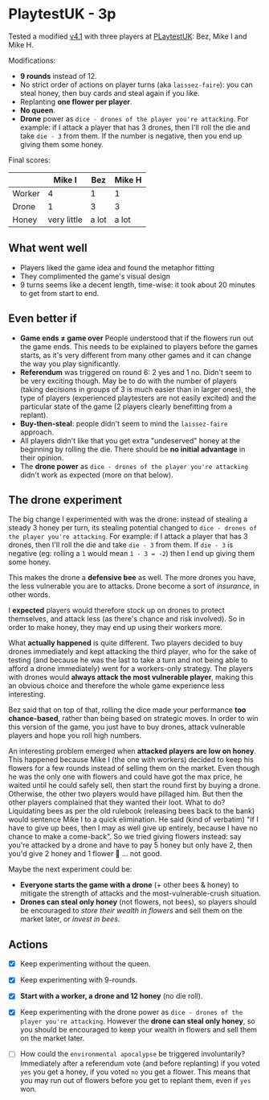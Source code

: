 # PlaytestUK - 3p

Tested a modified [v4.1](../versions/v4.1) with three players at [PLaytestUK](https://www.meetup.com/Playtest/events/238614773/): Bez, Mike I and Mike H.

Modifications:

* **9 rounds** instead of 12.
* No strict order of actions on player turns (aka `laissez-faire`): you can steal honey, then buy cards and steal again if you like.
* Replanting **one flower per player**.
* **No queen**.
* **Drone** power as `dice - drones of the player you're attacking`. For example: if I attack a player that has 3 drones, then I'll roll the die and take `die - 3` from them. If the number is negative, then you end up giving them some honey.

Final scores:

|  | Mike I | Bez | Mike H | 
|--|----|----|----|
| Worker | 4 | 1 | 1 | 
| Drone  | 1 | 3 | 3 | 
| Honey  | very little | a lot | a lot |

## What went well

- Players liked the game idea and found the metaphor fitting
- They complimented the game's visual design
- 9 turns seems like a decent length, time-wise: it took about 20 minutes to get from start to end. 

## Even better if

- **Game ends ≠ game over** People understood that if the flowers run out the game ends. This needs to be explained to players before the games starts, as it's very different from many other games and it can change the way you play significantly.
- **Referendum** was triggered on round 6: 2 yes and 1 no. Didn't seem to be very exciting though. May be to do with the number of players (taking decisions in groups of 3 is much easier than in larger ones), the type of players (experienced playtesters are not easily excited) and the particular state of the game (2 players clearly benefitting from a replant).
- **Buy-then-steal**: people didn't seem to mind the `laissez-faire` approach.
- All players didn't like that you get extra "undeserved" honey at the beginning by rolling the die. There should be **no initial advantage** in their opinion. 
- The **drone power** as `dice - drones of the player you're attacking` didn't work as expected (more on that below). 

## The drone experiment 

The big change I experimented with was the drone: instead of stealing a steady 3 honey per turn, its stealing potential changed to `dice - drones of the player you're attacking`. For example: if I attack a player that has 3 drones, then I'll roll the die and take `die - 3` from them. If `die - 3` is negative (eg: rolling a `1` would mean `1 - 3 = -2`) then I end up giving them some honey.

This makes the drone a **defensive bee** as well. The more drones you have, the less vulnerable you are to attacks. Drone become a sort of *insurance*, in other words.

I **expected** players would therefore stock up on drones to protect themselves, and attack less (as there's chance and risk involved). So in order to make honey, they may end up using their workers more.

What **actually happened** is quite different. Two players decided to buy drones immediately and kept attacking the third player, who for the sake of testing (and because he was the last to take a turn and not being able to afford a drone immediately) went for a workers-only strategy. The players with drones would **always attack the most vulnerable player**, making this an obvious choice and therefore the whole game experience less interesting. 

Bez said that on top of that, rolling the dice made your performance **too chance-based**, rather than being based on strategic moves. In order to win this version of the game, you just have to buy drones, attack vulnerable players and hope you roll high numbers.

An interesting problem emerged when **attacked players are low on honey**. This happened because Mike I (the one with workers) decided to keep his flowers for a few rounds instead of selling them on the market. Even though he was the only one with flowers and could have got the max price, he waited until he could safely sell, then start the round first by buying a drone. Otherwise, the other two players would have pillaged him. But then the other players complained that they wanted their loot. What to do? Liquidating bees as per the old rulebook (releasing bees back to the bank) would sentence Mike I to a quick elimination. He said (kind of verbatim) "If I have to give up bees, then I may as well give up entirely, because I have no chance to make a come-back". So we tried giving flowers instead: say you're attacked by a drone and have to pay 5 honey but only have 2, then you'd give 2 honey and 1 flower 🤔 ... not good. 

Maybe the next experiment could be: 

- **Everyone starts the game with a drone** (+ other bees & honey) to mitigate the strength of attacks and the most-vulnerable-crush situation.
- **Drones can steal only honey** (not flowers, not bees), so players should be encouraged to *store their wealth in flowers* and sell them on the market later, or *invest in bees*.  

## Actions

- [x] Keep experimenting without the queen. 
- [x] Keep experimenting with 9-rounds.
- [x] **Start with a worker, a drone and 12 honey** (no die roll).
- [x] Keep experimenting with the drone power as `dice - drones of the player you're attacking`. However the **drone can steal only honey**, so you should be encouraged to keep your wealth in flowers and sell them on the market later.
- [ ] How could the `environmental apocalypse` be triggered involuntarily? Immediately after a referendum vote (and before replanting) if you voted `yes` you get a honey, if you voted `no` you get a flower. This means that you may run out of flowers before you get to replant them, even if `yes` won.  



